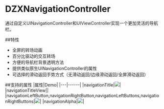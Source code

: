 # DZXNavigationController
通过自定义UINavigationController和UIViewController实现一个更加灵活的导航栏。

##特性
* 全屏的转场动画
* 百分比驱动的交互转场
* 方便的导航栏背景透明方法
* 提供类似原生UINavigationController的属性
* 可选择的滑动返回手势方式（无滑动返回/边缘滑动返回/全屏滑动返回）

##支持的属性
|属性|Demo|
|---|------|
|navigationTitle|![](https://github.com/KenwayGogo/DZXNavigationController/blob/master/screenshots/navigationTitle.png)|
|navigationTitleView||
|navigationLeftButton,navigationRightButton,navigationLeftButtons,navigationRightButtons|![](https://github.com/KenwayGogo/DZXNavigationController/blob/master/screenshots/navigationButton.png)|
|navigationAlpha|![](https://github.com/KenwayGogo/DZXNavigationController/blob/master/screenshots/navigationAlpha.gif)|
